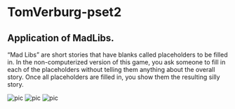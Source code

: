 # TomVerburg-pset2
## Application of MadLibs.
“Mad Libs” are short stories that have blanks called placeholders to be filled in.
In the non-computerized version of this game, you ask someone to fill in each of the placeholders without telling them anything about the overall story. 
Once all placeholders are filled in, you show them the resulting silly story.

![pic](https://github.com/tcjverburg/Madlabsweek2/blob/master/doc/1.jpg)
![pic](https://github.com/tcjverburg/Madlabsweek2/blob/master/doc/2.jpg)
![pic](https://github.com/tcjverburg/Madlabsweek2/blob/master/doc/3.jpg)
